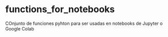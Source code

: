 # functions_for_notebooks
COnjunto de funciones pyhton para ser usadas en notebooks de Jupyter o Google Colab
